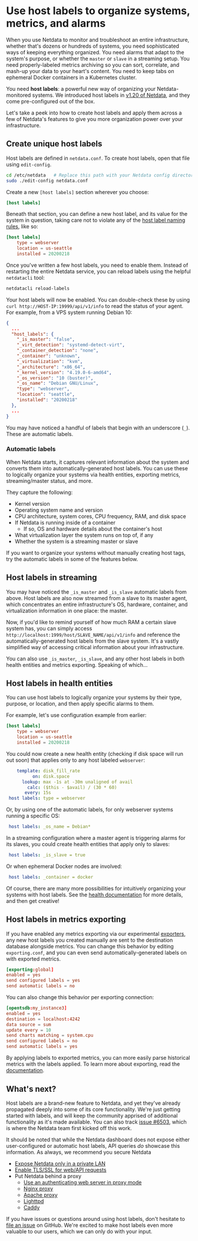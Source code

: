 # Use host labels to organize systems, metrics, and alarms

When you use Netdata to monitor and troubleshoot an entire infrastructure, whether that's dozens or hundreds of systems,
you need sophisticated ways of keeping everything organized. You need alarms that adapt to the system's purpose, or
whether the `master` or `slave` in a streaming setup. You need properly-labeled metrics archiving so you can sort,
correlate, and mash-up your data to your heart's content. You need to keep tabs on ephemeral Docker containers in a
Kubernetes cluster.

You need **host labels**: a powerful new way of organizing your Netdata-monitored systems. We introduced host labels in
[v1.20 of Netdata](https://blog.netdata.cloud/posts/release-1.20/), and they come pre-configured out of the box.

Let's take a peek into how to create host labels and apply them across a few of Netdata's features to give you more
organization power over your infrastructure.

## Create unique host labels

Host labels are defined in `netdata.conf`. To create host labels, open that file using `edit-config`.

```bash
cd /etc/netdata   # Replace this path with your Netdata config directory, if different
sudo ./edit-config netdata.conf
```

Create a new `[host labels]` section wherever you choose:

```conf
[host labels]
```

Beneath that section, you can define a new host label, and its value for the system in question, taking care not to
violate any of the [host label naming rules](../configuration-guide.md#netdata-labels), like so:

```conf
[host labels]
    type = webserver
    location = us-seattle
    installed = 20200218
```

Once you've written a few host labels, you need to enable them. Instead of restarting the entire Netdata service, you
can reload labels using the helpful `netdatacli` tool:

```bash
netdatacli reload-labels
```

Your host labels will now be enabled. You can double-check these by using `curl http://HOST-IP:19999/api/v1/info` to
read the status of your agent. For example, from a VPS system running Debian 10:

```json
{
  ...
  "host_labels": {
    "_is_master": "false",
    "_virt_detection": "systemd-detect-virt",
    "_container_detection": "none",
    "_container": "unknown",
    "_virtualization": "kvm",
    "_architecture": "x86_64",
    "_kernel_version": "4.19.0-6-amd64",
    "_os_version": "10 (buster)",
    "_os_name": "Debian GNU/Linux",
    "type": "webserver",
    "location": "seattle",
    "installed": "20200218"
  },
  ...
}
```

You may have noticed a handful of labels that begin with an underscore (`_`). These are automatic labels.

### Automatic labels

When Netdata starts, it captures relevant information about the system and converts them into automatically-generated
host labels. You can use these to logically organize your systems via health entities, exporting metrics,
streaming/master status, and more.

They capture the following:

-   Kernel version
-   Operating system name and version
-   CPU architecture, system cores, CPU frequency, RAM, and disk space
-   If Netdata is running inside of a container
    -   If so, OS and hardware details about the container's host
-   What virtualization layer the system runs on top of, if any
-   Whether the system is a streaming master or slave

If you want to organize your systems without manually creating host tags, try the automatic labels in some of the
features below.

## Host labels in streaming

You may have noticed the `_is_master` and `_is_slave` automatic labels from above. Host labels are also now streamed
from a slave to its master agent, which concentrates an entire infrastructure's OS, hardware, container, and
virtualization information in one place: the master.

Now, if you'd like to remind yourself of how much RAM a certain slave system has, you can simply access
`http://localhost:1999/host/SLAVE_NAME/api/v1/info` and reference the automatically-generated host labels from the slave
system. It's a vastly simplified way of accessing critical information about your infrastructure.

You can also use `_is_master`, `_is_slave`, and any other host labels in both health entities and metrics exporting.
Speaking of which...

## Host labels in health entities

You can use host labels to logically organize your systems by their type, purpose, or location, and then apply specific
alarms to them.

For example, let's use configuration example from earlier:

```conf
[host labels]
    type = webserver
    location = us-seattle
    installed = 20200218
```

You could now create a new health entity (checking if disk space will run out soon) that applies only to any host
labeled `webserver`:

```yaml
    template: disk_fill_rate
          on: disk.space
      lookup: max -1s at -30m unaligned of avail
        calc: ($this - $avail) / (30 * 60)
       every: 15s
 host labels: type = webserver
```

Or, by using one of the automatic labels, for only webserver systems running a specific OS:

```yaml
 host labels: _os_name = Debian*
```

In a streaming configuration where a master agent is triggering alarms for its slaves, you could create health entities
that apply only to slaves:

```yaml
 host labels: _is_slave = true
```

Or when ephemeral Docker nodes are involved:

```yaml
 host labels: _container = docker
```

Of course, there are many more possibilities for intuitively organizing your systems with host labels. See the [health
documentation](../../health/REFERENCE.md#alarm-line-host-labels) for more details, and then get creative!

## Host labels in metrics exporting

If you have enabled any metrics exporting via our experimental [exporters](../../exporting/README.md), any new host
labels you created manually are sent to the destination database alongside metrics. You can change this behavior by
editing `exporting.conf`, and you can even send automatically-generated labels on with exported metrics.

```conf
[exporting:global]
enabled = yes
send configured labels = yes
send automatic labels = no
```

You can also change this behavior per exporting connection:

```conf
[opentsdb:my_instance3]
enabled = yes
destination = localhost:4242
data source = sum
update every = 10
send charts matching = system.cpu
send configured labels = no
send automatic labels = yes
```

By applying labels to exported metrics, you can more easily parse historical metrics with the labels applied. To learn
more about exporting, read the [documentation](../../exporting/README.md).

## What's next?

Host labels are a brand-new feature to Netdata, and yet they've already propagated deeply into some of its core
functionality. We're just getting started with labels, and will keep the community apprised of additional functionality
as it's made available. You can also track [issue #6503](https://github.com/netdata/netdata/issues/6503), which is where
the Netdata team first kicked off this work.

It should be noted that while the Netdata dashboard does not expose either user-configured or automatic host labels, API
queries _do_ showcase this information. As always, we recommend you secure Netdata 

-   [Expose Netdata only in a private LAN](../netdata-security.md#expose-netdata-only-in-a-private-lan)
-   [Enable TLS/SSL for web/API requests](../../web/server/README.md#enabling-tls-support)
-   Put Netdata behind a proxy
    -   [Use an authenticating web server in proxy
        mode](../netdata-security.md#use-an-authenticating-web-server-in-proxy-mode)
    -   [Nginx proxy](../Running-behind-nginx.md)
    -   [Apache proxy](../Running-behind-apache.md)
    -   [Lighttpd](../Running-behind-lighttpd.md)
    -   [Caddy](../Running-behind-caddy.md)

If you have issues or questions around using host labels, don't hesitate to [file an
issue](https://github.com/netdata/netdata/issues/new?labels=bug%2C+needs+triage&template=bug_report.md) on GitHub. We're
excited to make host labels even more valuable to our users, which we can only do with your input.
